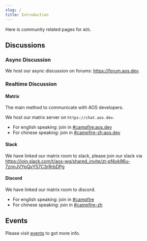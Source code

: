 ```yaml
---
slug: /
title: Introduction
---
```


Here is community related pages for `AOS`.

## Discussions

### Async Discussion

We host our async discussion on forums: <https://forum.aos.dev>.

### Realtime Discussion

#### Matrix

The main method to communicate with AOS developers.

We host our matrix server on `https://chat.aos.dev`.

- For english speaking: join in [#campfire:aos.dev](https://matrix.to/#/#campfire:aos.dev)
- For chinese speaking: join in [#campfire-zh:aos.dev](https://matrix.to/#/#campfire-zh:aos.dev)

#### Slack

We have linked our matrix room to slack, please join our slack via <https://join.slack.com/t/aos-wg/shared_invite/zt-pf4yk96u-7znnJVYpQvY57C3rRrbDPg>

#### Discord

We have linked our matrix room to discord.

- For english speaking: join in [#campfire](https://discord.gg/zFSRRDDhAD)
- For chinese speaking: join in [#campfire-zh](https://discord.gg/pE26rCUNkb)

## Events

Please visit [events](events/index.md) to got more info.


